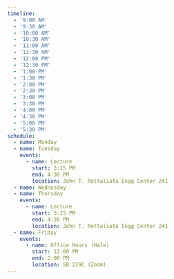 ```yaml
---
timeline:
  - '9:00 AM'
  - '9:30 AM'
  - '10:00 AM'
  - '10:30 AM'
  - '11:00 AM'
  - '11:30 AM'
  - '12:00 PM'
  - '12:30 PM'
  - '1:00 PM'
  - '1:30 PM'
  - '2:00 PM'
  - '2:30 PM'
  - '3:00 PM'
  - '3:30 PM'
  - '4:00 PM'
  - '4:30 PM'
  - '5:00 PM'
  - '5:30 PM'
schedule:
  - name: Monday
  - name: Tuesday
    events:
      - name: Lecture
        start: 3:15 PM
        end: 4:30 PM
        location: John T. Rettaliata Engg Center 241
  - name: Wednesday
  - name: Thursday
    events:
      - name: Lecture
        start: 3:15 PM
        end: 4:30 PM
        location: John T. Rettaliata Engg Center 241
  - name: Friday
    events:
      - name: Office Hours (Hale)
        start: 12:00 PM
        end: 2:00 PM
        location: SB 229C (Zoom)
---
```

